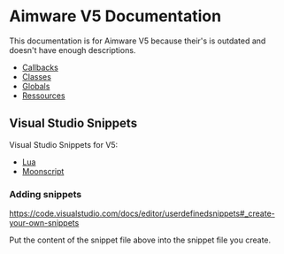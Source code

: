 
# Aimware V5 Documentation

This documentation is for Aimware V5 because their's is outdated and doesn't have enough descriptions.

- [Callbacks](callbacks.html)
- [Classes](classes.html)
- [Globals](globals.html)
- [Ressources](ressources.html)


## Visual Studio Snippets

Visual Studio Snippets for V5:

- [Lua](/aimware/v5/snippets.lua.json)
- [Moonscript](/aimware/v5/snippets.moon.json)

### Adding snippets

https://code.visualstudio.com/docs/editor/userdefinedsnippets#_create-your-own-snippets

Put the content of the snippet file above into the snippet file you create.
